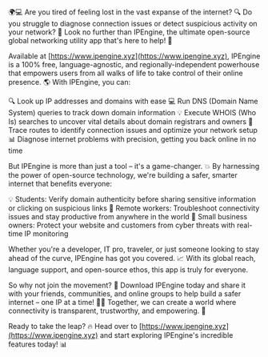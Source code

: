 🌍💻 Are you tired of feeling lost in the vast expanse of the internet? 🔍 Do you struggle to diagnose connection issues or detect suspicious activity on your network? 🚀 Look no further than IPEngine, the ultimate open-source global networking utility app that's here to help! 💪

Available at [https://www.ipengine.xyz](https://www.ipengine.xyz), IPEngine is a 100% free, language-agnostic, and regionally-independent powerhouse that empowers users from all walks of life to take control of their online presence. 🌎 With IPEngine, you can:

🔍 Look up IP addresses and domains with ease
💻 Run DNS (Domain Name System) queries to track down domain information
💡 Execute WHOIS (Who Is) searches to uncover vital details about domain registrars and owners
📍 Trace routes to identify connection issues and optimize your network setup
📊 Diagnose internet problems with precision, getting you back online in no time

But IPEngine is more than just a tool – it's a game-changer. 💥 By harnessing the power of open-source technology, we're building a safer, smarter internet that benefits everyone:

💡 Students: Verify domain authenticity before sharing sensitive information or clicking on suspicious links
🔧 Remote workers: Troubleshoot connectivity issues and stay productive from anywhere in the world
🏢 Small business owners: Protect your website and customers from cyber threats with real-time IP monitoring

Whether you're a developer, IT pro, traveler, or just someone looking to stay ahead of the curve, IPEngine has got you covered. 📈 With its global reach, language support, and open-source ethos, this app is truly for everyone.

So why not join the movement? 🌟 Download IPEngine today and share it with your friends, communities, and online groups to help build a safer internet – one IP at a time! 💪🌈 Together, we can create a world where connectivity is transparent, trustworthy, and empowering. 🚀

Ready to take the leap? 🔥 Head over to [https://www.ipengine.xyz](https://www.ipengine.xyz) and start exploring IPEngine's incredible features today! 📊